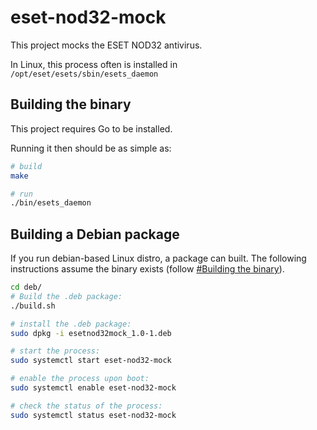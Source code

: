 # eset-nod32-mock

This project mocks the ESET NOD32 antivirus.

In Linux, this process often is installed in `/opt/eset/esets/sbin/esets_daemon`

## Building the binary

This project requires Go to be installed.

Running it then should be as simple as:

```bash
# build
make

# run
./bin/esets_daemon
```

## Building a Debian package

If you run debian-based Linux distro, a package can built.
The following instructions assume the binary exists (follow [#Building the binary](#Building-the-binary)).

```bash
cd deb/
# Build the .deb package:
./build.sh

# install the .deb package:
sudo dpkg -i esetnod32mock_1.0-1.deb

# start the process:
sudo systemctl start eset-nod32-mock

# enable the process upon boot:
sudo systemctl enable eset-nod32-mock

# check the status of the process:
sudo systemctl status eset-nod32-mock
```
